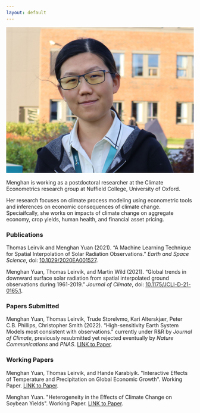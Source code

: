 ```yaml
---
layout: default
---
```


<div class="container2">
      <div class="image">
        <img src="/images/Menghan-Yuan.jpg">
      </div>
<!--       <div class="text">
        <h1>This is a beautiful picture.</h1>
      </div> -->
</div>

Menghan is working as a postdoctoral researcher at the Climate Econometrics research group at Nuffield College, University of Oxford.

Her research focuses on climate process modeling using econometric tools and inferences on economic consequences of climate change. Speciaifcally, she works on impacts of climate change on aggregate economy, crop yields, human health, and financial asset pricing. 


### Publications
Thomas Leirvik and Menghan Yuan (2021). “A Machine Learning Technique for Spatial Interpolation of Solar Radiation Observations.” _Earth and Space Science_, doi: [10.1029/2020EA001527](https://doi.org/10.1029/2020EA001527).

Menghan Yuan, Thomas Leirvik, and Martin Wild (2021). “Global trends in downward surface solar radiation from spatial interpolated ground observations during 1961-2019.” _Journal of Climate_, doi: [10.1175/JCLI-D-21-0165.1](https://doi.org/10.1175/JCLI-D-21-0165.1).

### Papers Submitted
Menghan Yuan, Thomas Leirvik, Trude Storelvmo, Kari Alterskjær, Peter C.B. Phillips, Christopher Smith (2022). “High-sensitivity Earth System Models most consistent with observations.” currently under R&R by _Journal of Climate_, previously resubmitted yet rejected eventually by _Nature Communications_ and _PNAS_. [LINK to Paper](https://drive.google.com/file/d/1RfYd9XqXj52zMBc5v-278BOcjfSLrZ-G/view?usp=share_link).

### Working Papers
Menghan Yuan, Thomas Leirvik, and Hande Karabiyik. "Interactive Effects of Temperature and Precipitation on Global Economic Growth". Working Paper. [LINK to Paper](https://drive.google.com/file/d/15DzikEu_hlXkugRyfYN3lrlWspXKa0CV/view?usp=share_link). 

Menghan Yuan. "Heterogeneity in the Effects of Climate Change on Soybean Yields". Working Paper. [LINK to Paper](https://drive.google.com/file/d/1L2s59vL-O7ZemO9TaLhbgiy5MfTogphB/view?usp=share_link). 
